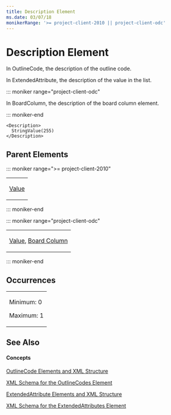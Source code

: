 ```yaml
---
title: Description Element
ms.date: 03/07/18
monikerRange: '>= project-client-2010 || project-client-odc'
---
```


# Description Element




In OutlineCode, the description of the outline code.

In ExtendedAttribute, the description of the value in the list.

::: moniker range="project-client-odc"

In BoardColumn, the description of the board column element.

::: moniker-end

    <Description>
      StringValue(255)
    </Description>

## Parent Elements

::: moniker range=">= project-client-2010"

<table>
<colgroup>
<col style="width: 100%" />
</colgroup>
<tbody>
<tr class="odd">
<td><p><a href="value-element.md">Value</a></p></td>
</tr>
</tbody>
</table>

::: moniker-end

::: moniker range="project-client-odc"

<table>
<colgroup>
<col style="width: 100%" />
</colgroup>
<tbody>
<tr class="odd">
<td><p><a href="value-element.md">Value</a>, <a href="boardcolumn-element.md">Board Column</a></p></td>
</tr>
</tbody>
</table>

::: moniker-end


## Occurrences

<table>
<colgroup>
<col style="width: 100%" />
</colgroup>
<tbody>
<tr class="odd">
<td><p>Minimum: 0</p>
<p>Maximum: 1</p></td>
</tr>
</tbody>
</table>

## See Also

#### Concepts

[OutlineCode Elements and XML Structure](outlinecode-elements-and-xml-structure.md)

[XML Schema for the OutlineCodes Element](xml-schema-for-the-outlinecodes-element.md)

[ExtendedAttribute Elements and XML Structure](extendedattribute-elements-and-xml-structure.md)

[XML Schema for the ExtendedAttributes Element](xml-schema-for-the-extendedattributes-element.md)

